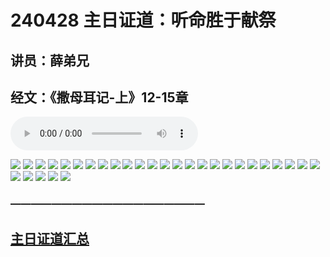 # 240428 主日证道：听命胜于献祭
## 讲员：薛弟兄
## 经文：《撒母耳记-上》12-15章

<audio controls src="./240428.mp3"></audio>

![](./01.JPG)
![](./02.JPG)
![](./03.JPG)
![](./04.JPG)
![](./05.JPG)
![](./06.JPG)
![](./07.JPG)
![](./08.JPG)
![](./09.JPG)
![](./10.JPG)
![](./11.JPG)
![](./12.JPG)
![](./13.JPG)
![](./14.JPG)
![](./15.jpg)
![](./16.JPG)
![](./17.JPG)
![](./18.JPG)
![](./19.JPG)
![](./20.JPG)
![](./21.JPG)
![](./22.JPG)
![](./23.JPG)
![](./24.JPG)
![](./25.jpg)
![](./26.JPG)
![](./27.JPG)
![](./28.JPG)
![](./29.JPG)
![](./30.JPG)




### ———————————————————

## [主日证道汇总](https://nccchurch.github.io/Sermons/)




